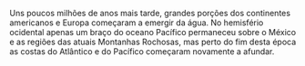 ﻿Uns poucos milhões de anos mais tarde, grandes porções dos continentes americanos e Europa começaram a emergir da água. No hemisfério ocidental apenas um braço do oceano Pacífico permaneceu sobre o México e as regiões das atuais Montanhas Rochosas, mas perto do fim desta época as costas do Atlântico e do Pacífico começaram novamente a afundar.